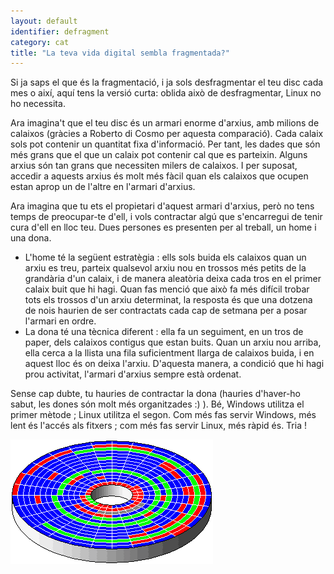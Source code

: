```yaml
---
layout: default
identifier: defragment
category: cat
title: "La teva vida digital sembla fragmentada?"
---
```


Si ja saps el que és la fragmentació, i ja sols desfragmentar el teu 
disc cada mes o així, aquí tens la versió curta: oblida això de 
desfragmentar, Linux no ho necessita.

Ara imagina't que el teu disc és un armari enorme d'arxius, amb 
milions de calaixos (gràcies a Roberto di Cosmo per aquesta comparació). 
Cada calaix sols pot contenir un quantitat fixa d'informació. Per tant, 
les dades que són més grans que el que un calaix pot contenir cal que es 
parteixin. Alguns arxius són tan grans que necessiten milers de 
calaixos. I per suposat, accedir a aquests arxius és molt més fàcil quan 
els calaixos que ocupen estan aprop un de l'altre en l'armari 
d'arxius.

Ara imagina que tu ets el propietari d'aquest armari d'arxius, però 
no tens temps de preocupar-te d'ell, i vols contractar algú que 
s'encarregui de tenir cura d'ell en lloc teu. Dues persones es presenten 
per al treball, un home i una dona.

<ul>

<li>L'home té la següent estratègia : ells sols buida els calaixos quan 
un arxiu es treu, parteix qualsevol arxiu nou en trossos més petits de 
la grandària d'un calaix, i de manera aleatòria deixa cada tros en el 
primer calaix buit que hi hagi. Quan fas menció que això fa més difícil 
trobar tots els trossos d'un arxiu determinat, la resposta és que una 
dotzena de nois haurien de ser contractats cada cap de setmana per a 
posar l'armari en ordre.</li>

<li>La dona té una tècnica diferent : ella fa un seguiment, en un tros 
de paper, dels calaixos contigus que estan buits. Quan un arxiu nou 
arriba, ella cerca a la llista una fila suficientment llarga de calaixos 
buida, i en aquest lloc és on deixa l'arxiu. D'aquesta manera, a 
condició que hi hagi prou activitat, l'armari d'arxius sempre està 
ordenat.</li>

</ul>

Sense cap dubte, tu hauries de contractar la dona (hauries d'haver-ho 
sabut, les dones són molt més organitzades :) ). Bé, Windows utilitza el 
primer mètode ; Linux utilitza el segon. Com més fas servir Windows, més 
lent és l'accés als fitxers ; com més fas servir Linux, més ràpid és. 
Tria !

<img src="/img/defragment.png" />




